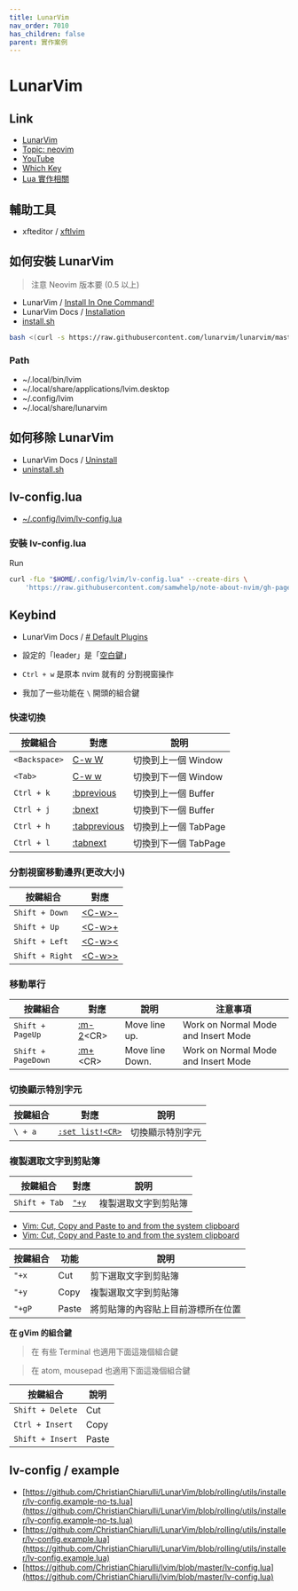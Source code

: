 ```yaml
---
title: LunarVim
nav_order: 7010
has_children: false
parent: 實作案例
---
```


# LunarVim

## Link

* [LunarVim](https://github.com/ChristianChiarulli/LunarVim)
* [Topic: neovim](https://www.chrisatmachine.com/neovim)
* [YouTube](https://www.youtube.com/c/ChrisAtMachine/videos)
* [Which Key](https://www.chrisatmachine.com/Neovim/15-which-key/)
* [Lua 實作相關](https://samwhelp.github.io/note-about-nvim/read/link/lua.html)

## 輔助工具

* xfteditor / [xftlvim](https://samwhelp.github.io/tool-xfteditor/read/project/xfteditor/xftlvim.html)


## 如何安裝 LunarVim

> 注意 Neovim 版本要 (0.5 以上)

* LunarVim / [Install In One Command!](https://github.com/LunarVim/LunarVim#install-in-one-command)
* LunarVim Docs / [Installation](https://www.lunarvim.org/01-installing.html#stable)
* [install.sh](https://github.com/LunarVim/LunarVim/blob/rolling/utils/installer/install.sh#L84)

``` sh
bash <(curl -s https://raw.githubusercontent.com/lunarvim/lunarvim/master/utils/installer/install.sh)
```

### Path

* ~/.local/bin/lvim
* ~/.local/share/applications/lvim.desktop
* ~/.config/lvim
* ~/.local/share/lunarvim

## 如何移除 LunarVim

* LunarVim Docs / [Uninstall](https://www.lunarvim.org/01-installing.html#uninstall)
* [uninstall.sh](https://github.com/LunarVim/LunarVim/blob/rolling/utils/installer/uninstall.sh)


## lv-config.lua

* [~/.config/lvim/lv-config.lua](https://github.com/samwhelp/note-about-nvim/blob/gh-pages/_demo/lua/case/lunarvim/config/lvim/lv-config.lua)

### 安裝 lv-config.lua

Run

``` sh
curl -fLo "$HOME/.config/lvim/lv-config.lua" --create-dirs \
	'https://raw.githubusercontent.com/samwhelp/note-about-nvim/gh-pages/_demo/lua/case/lunarvim/config/lvim/lv-config.lua'
```


## Keybind

* LunarVim Docs / [#
Default Plugins](https://www.lunarvim.org/plugins/02-default-plugins.html)

* 設定的「leader」是「[空白鍵](https://github.com/samwhelp/note-about-nvim/blob/gh-pages/_demo/lua/case/lunarvim/config/lvim/lv-config.lua#L58)」
* `Ctrl + w` 是原本 nvim 就有的 分割視窗操作
* 我加了一些功能在 `\` 開頭的組合鍵

### 快速切換

| 按鍵組合 | 對應 | 說明 |
| --- | --- | --- |
| `<Backspace>` | [C-w W](https://neovim.io/doc/user/windows.html#CTRL-W_W) | 切換到上一個 Window |
| `<Tab>` | [C-w w](https://neovim.io/doc/user/windows.html#CTRL-W_w) | 切換到下一個 Window |
| `Ctrl + k` | [:bprevious](https://neovim.io/doc/user/windows.html#:bprevious) | 切換到上一個 Buffer |
| `Ctrl + j` | [:bnext](https://neovim.io/doc/user/windows.html#:bnext) | 切換到下一個 Buffer |
| `Ctrl + h` | [:tabprevious](https://neovim.io/doc/user/tabpage.html#:tabprevious) | 切換到上一個 TabPage |
| `Ctrl + l` | [:tabnext](https://neovim.io/doc/user/tabpage.html#:tabnext) | 切換到下一個 TabPage |


### 分割視窗移動邊界(更改大小)

| 按鍵組合 | 對應 |
| --- | --- |
| `Shift + Down` | [&lt;C-w&gt;-](https://neovim.io/doc/user/windows.html#CTRL-W_-) |
| `Shift + Up` | [&lt;C-w&gt;+](https://neovim.io/doc/user/windows.html#CTRL-W_+) |
| `Shift + Left` | [&lt;C-w&gt;<](https://neovim.io/doc/user/windows.html#CTRL-W_<) |
| `Shift + Right` | [&lt;C-w&gt;>](https://neovim.io/doc/user/windows.html#CTRL-W_>) |


### 移動單行

| 按鍵組合 | 對應 | 說明 | 注意事項 |
| --- | --- | --- | --- |
| `Shift + PageUp` | [:m-2](https://neovim.io/doc/user/change.html#:m)&lt;CR&gt; | Move line up. | Work on Normal Mode and Insert Mode |
| `Shift + PageDown` | [:m+](https://neovim.io/doc/user/change.html#:m)&lt;CR&gt; | Move line Down. | Work on Normal Mode and Insert Mode |


### 切換顯示特別字元

| 按鍵組合 | 對應 | 說明 |
| --- | --- | --- |
| `\ + a` | [`:set list!<CR>`](https://neovim.io/doc/user/options.html#'list') | 切換顯示特別字元 |


### 複製選取文字到剪貼簿

| 按鍵組合 | 對應 | 說明 |
| --- | --- | --- |
| `Shift + Tab` | [`"+y`](https://vimhelp.org/gui_x11.txt.html#quoteplus) | 複製選取文字到剪貼簿 |

* [Vim: Cut, Copy and Paste to and from the system clipboard](https://francopasut.medium.com/vim-cut-copy-and-paste-to-and-from-the-system-clipboard-e11da66ca95c)
* [Vim: Cut, Copy and Paste to and from the system clipboard](https://francopasut-en.blogspot.com/2019/08/vim-cut-copy-and-paste-to-and-from.html)


| 按鍵組合 | 功能 | 說明 |
| --- | --- | --- |
| `"+x` | Cut | 剪下選取文字到剪貼簿 |
| `"+y` | Copy | 複製選取文字到剪貼簿 |
| `"+gP` | Paste | 將剪貼簿的內容貼上目前游標所在位置 |

**在 gVim 的組合鍵**

> 在 有些 Terminal 也適用下面這幾個組合鍵

> 在 atom, mousepad 也適用下面這幾個組合鍵

| 按鍵組合 | 說明 |
| --- | --- |
| `Shift + Delete` | Cut | 剪下選取文字到剪貼簿 |
| `Ctrl + Insert` | Copy | 複製選取文字到剪貼簿 |
| `Shift + Insert` | Paste | 將剪貼簿的內容貼上目前游標所在位置 |


## lv-config / example

* [https://github.com/ChristianChiarulli/LunarVim/blob/rolling/utils/installer/lv-config.example-no-ts.lua](https://github.com/ChristianChiarulli/LunarVim/blob/rolling/utils/installer/lv-config.example-no-ts.lua)
* [https://github.com/ChristianChiarulli/LunarVim/blob/rolling/utils/installer/lv-config.example.lua](https://github.com/ChristianChiarulli/LunarVim/blob/rolling/utils/installer/lv-config.example.lua)
* [https://github.com/ChristianChiarulli/lvim/blob/master/lv-config.lua](https://github.com/ChristianChiarulli/lvim/blob/master/lv-config.lua)

